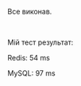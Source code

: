 <p>Все виконав.&nbsp;</p>
<p>&nbsp;</p>
<p>Мій тест результат:</p>
<p>Redis: 54 ms</p>
<div>MySQL: 97 ms</div>
<div>&nbsp;</div>
